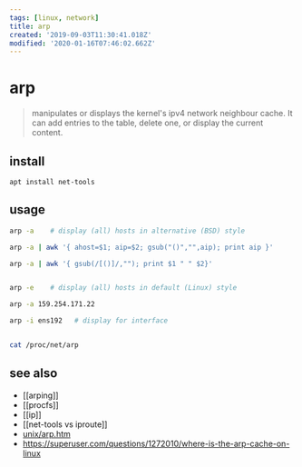 ```yaml
---
tags: [linux, network]
title: arp
created: '2019-09-03T11:30:41.018Z'
modified: '2020-01-16T07:46:02.662Z'
---
```


# arp
> manipulates or displays the kernel's ipv4 network neighbour cache. It can add entries to the table, delete one, or display the current content.

## install
`apt install net-tools`

## usage
```sh
arp -a    # display (all) hosts in alternative (BSD) style

arp -a | awk '{ ahost=$1; aip=$2; gsub("()","",aip); print aip }'

arp -a | awk '{ gsub(/[()]/,""); print $1 " " $2}'        


arp -e    # display (all) hosts in default (Linux) style

arp -a 159.254.171.22

arp -i ens192   # display for interface


cat /proc/net/arp
```

## see also
- [[arping]]
- [[procfs]]
- [[ip]]
- [[net-tools vs iproute]]
- [unix/arp.htm](https://www.computerhope.com/unix/arp.htm)
- https://superuser.com/questions/1272010/where-is-the-arp-cache-on-linux
